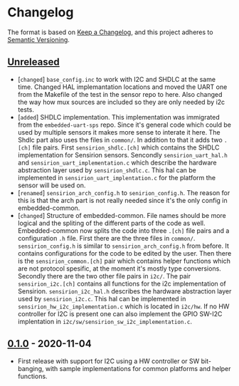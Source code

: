 # Changelog

The format is based on [Keep a Changelog](https://keepachangelog.com/en/1.0.0/),
and this project adheres to [Semantic Versioning](https://semver.org/spec/v2.0.0.html).

## [Unreleased]

 * [`changed`] `base_config.inc` to work with I2C and SHDLC at the same time.
               Changed HAL implemantation locations and moved the UART one from
               the Makefile of the test in the sensor repo to here. Also changed
               the way how mux sources are included so they are only needed by i2c
               tests.
 * [`added`] SHDLC implementation. This implementation was immigrated from the
             `embedded-uart-sps` repo. Since it's general code which could be used
             by multiple sensors it makes more sense to interate it here. The
             Shdlc part also uses the files in `common/`. In addition to that
             it adds two `.[ch]` file pairs. First `sensirion_shdlc.[ch]` which
             contains the SHDLC implementation for Sensirion sensors. Sencondly
             `sensirion_uart_hal.h` and `sensirion_uart_implementation.c` which
             describe the hardware abstraction layer used by `sensirion_shdlc.c`.
             This hal can be implemented in `sensirion_uart_implentation.c` for
             the platform the sensor will be used on.
 * [`renamed`] `sensirion_arch_config.h` to `senirion_config.h`. The reason for
               this is that the arch part is not really needed since it's the only
               config in embedded-common.
 * [`changed`] Structure of embedded-common. File names should be more logical
               and the spliting of the different parts of the code as well.
               Embedded-common now splits the code into three `.[ch]` file pairs
               and a configuration `.h` file.
               First there are the three files in `common/`. `sensirion_config.h`
               is similar to `sensirion_arch_config.h` from before. It contains
               configurations for the code to be edited by the user.
               Then there is the `sensirion_common.[ch]` pair which contains helper
               functions which are not protocol spesific, at the moment it's mostly
               type conversions.
               Secondly there are the two other file pairs in `i2c/`. The pair
               `sensirion_i2c.[ch]` contains all functions for the i2c
               implementation of Sensirion. `sensirion_i2c_hal.h` describes the
               hardware abstraction layer used by `sensirion_i2c.c`. This hal can
               be implemented in `sensirion_hw_i2c_implementation.c` which is
               located in `i2c/hw`. If no HW controller for I2C is present one can
               also implement the GPIO SW-I2C implentation in
               `i2c/sw/sensirion_sw_i2c_implementation.c`.


## [0.1.0] - 2020-11-04

 * First release with support for I2C using a HW controller or SW bit-banging, 
   with sample implementations for common platforms and helper functions.

[Unreleased]: https://github.com/Sensirion/embedded-common/compare/0.1.0...master
[0.1.0]: https://github.com/Sensirion/embedded-common/releases/tag/0.1.0

